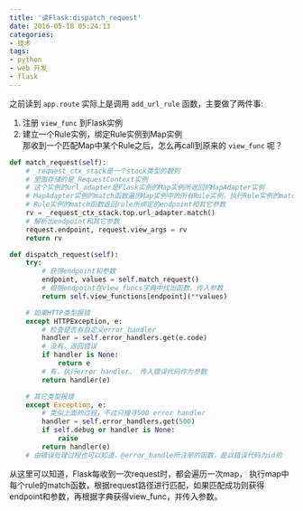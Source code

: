 ```yaml
---
title: '读Flask:dispatch_request'
date: 2016-05-18 05:24:13
categories:
- 技术
tags:
- python
- web 开发
- flask
---
```


之前读到 `app.route` 实际上是调用 `add_url_rule` 函数，主要做了两件事:  
1. 注册 `view_func` 到Flask实例  
2. 建立一个Rule实例，绑定Rule实例到Map实例  
那收到一个匹配Map中某个Rule之后，怎么再call到原来的 `view_func` 呢？  
<!-- more -->
```python
def match_request(self):
    # _request_ctx_stack是一个stack类型的数列
    # 里面存储的是_RequestContext实例
    # 这个实例的url_adapter是Flask实例的Map实例所返回的MapAdapter实例
    # MapAdapter实例的match函数遍历Map实例中的所有Rule实例，执行Rule实例的match函数
    # Rule实例的match函数返回rule所绑定的endpoint和其它参数
    rv = _request_ctx_stack.top.url_adapter.match()
    # 解析出endpoint和其它参数
    request.endpoint, request.view_args = rv
    return rv

def dispatch_request(self):
    try:
        # 获得endpoint和参数
        endpoint, values = self.match_request()
        # 根据endpoint在view_funcs字典中找出函数，传入参数
        return self.view_functions[endpoint](**values)

    # 如果HTTP类型报错
    except HTTPException, e:
        # 检查是否有自定义error_handler
        handler = self.error_handlers.get(e.code)
        # 没有，返回错误
        if handler is None:
            return e
        # 有，执行error handler， 传入错误代码作为参数
        return handler(e)

    # 其它类型报错
    except Exception, e:
        # 类似上面的过程，不过只搜寻500 error handler
        handler = self.error_handlers.get(500)
        if self.debug or handler is None:
            raise
        return handler(e)
    # 由错误处理过程也可以知道，@error_handle所注册的函数，是以错误代码为id的
```
从这里可以知道，Flask每收到一次request时，都会遍历一次map， 执行map中每个rule的match函数，根据request路径进行匹配，如果匹配成功则获得endpoint和参数，再根据字典获得view_func，并传入参数。

